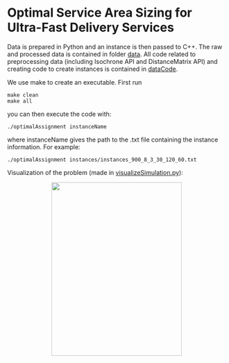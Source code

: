 # Optimal Service Area Sizing for Ultra-Fast Delivery Services

Data is prepared in Python and an instance is then passed to C++. The raw and processed data is contained in folder [data](data). All code related to preprocessing data (including Isochrone API and DistanceMatrix API) and creating code to create instances is contained in [dataCode](dataCode).


We use make to create an executable. First run 

```
make clean
make all
```

you can then execute the code with:

```
./optimalAssignment instanceName
```

where instanceName gives the path to the .txt file containing the instance information. For example:

```
./optimalAssignment instances/instances_900_8_3_30_120_60.txt
```

Visualization of the problem (made in [visualizeSimulation.py](dataCode/visualizeSimulation.py)):

<p style="text-align:center;">
<img src="animation.gif" width="300" height="400" align="center"></p>